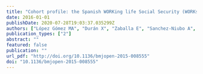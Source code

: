 ```yaml
---
title: "Cohort profile: the Spanish WORKing life Social Security (WORKss) cohort study."
date: 2016-01-01
publishDate: 2020-07-28T19:03:37.035299Z
authors: ["López Gómez MA", "Durán X", "Zaballa E", "Sanchez-Niubo A", "Delclos GL", "Benavides FG"]
publication_types: ["2"]
abstract: ""
featured: false
publication: ""
url_pdf: "http://doi.org/10.1136/bmjopen-2015-008555"
doi: "10.1136/bmjopen-2015-008555"
---
```


